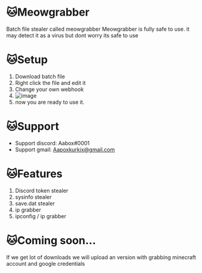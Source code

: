 # 🐱Meowgrabber
Batch file stealer called meowgrabber
Meowgrabber is fully safe to use.
it may detect it as a virus but dont worry its safe to use

# 🐱Setup
1. Download batch file
2. Right click the file and edit it
3. Change your own webhook
4. ![image](https://github.com/Aapoxi/Batch-stealer---Meowgrabber/assets/135343868/8d01e444-626a-4fae-8154-f8900b6e9b66)
5. now you are ready to use it.

# 🐱Support
- Support discord: Aabox#0001
- Support gmail: Aapoxkurkix@gmail.com

# 🐱Features
1. Discord token stealer
2. sysinfo stealer
3. save.dat stealer
4. ip grabber
5. ipconfig / ip grabber

# 🐱Coming soon...
If we get lot of downloads we will upload an version with grabbing minecraft account and google credentials
